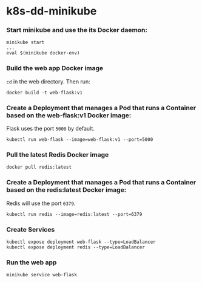 # k8s-dd-minikube

### Start minikube and use the its Docker daemon:

```
minikube start
...
eval $(minikube docker-env)
```


### Build the web app Docker image  

`cd` in the web directory. Then run:

```
docker build -t web-flask:v1 
```


### Create a Deployment that manages a Pod that runs a Container based on the web-flask:v1 Docker image:

Flask uses the port `5000` by default.

```
kubectl run web-flask --image=web-flask:v1 --port=5000
```

### Pull the latest Redis Docker image

```
docker pull redis:latest
```


### Create a Deployment that manages a Pod that runs a Container based on the redis:latest Docker image:

Redis will use the port `6379`.

```
kubectl run redis --image=redis:latest --port=6379
```

### Create Services

```
kubectl expose deployment web-flask --type=LoadBalancer
kubectl expose deployment redis --type=LoadBalancer
```

### Run the web app

```
minikube service web-flask
```

